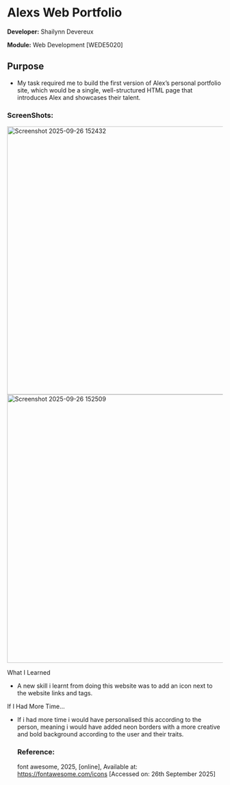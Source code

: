 # Alexs Web Portfolio

**Developer:** Shailynn Devereux

**Module:** Web Development [WEDE5020]

## Purpose
- My task required me to build the first version of Alex’s personal portfolio site, which would be a single, well-structured HTML page that introduces Alex and showcases their talent.

### ScreenShots:

<img width="1013" height="626" alt="Screenshot 2025-09-26 152432" src="https://github.com/user-attachments/assets/3a4f2be3-adbe-498b-b508-d1e7cbca5c08" />


<img width="1001" height="627" alt="Screenshot 2025-09-26 152509" src="https://github.com/user-attachments/assets/5efda4ca-3a8c-41eb-9e96-76e32eb4c7ae" />

What I Learned
- A new skill i learnt from doing this website was to add an icon next to the website links and tags.

If I Had More Time…
- If i had more time i would have personalised this according to the person, meaning i would have added neon borders with a more creative and bold background according to the user and their traits.

  ### Reference:
  
  font awesome, 2025, [online],
  Available at:
  <https://fontawesome.com/icons>
  [Accessed on: 26th September 2025]
  
